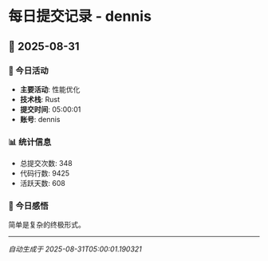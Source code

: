 # 每日提交记录 - dennis

## 📅 2025-08-31

### 🎯 今日活动
- **主要活动**: 性能优化
- **技术栈**: Rust
- **提交时间**: 05:00:01
- **账号**: dennis

### 📊 统计信息
- 总提交次数: 348
- 代码行数: 9425
- 活跃天数: 608

### 💭 今日感悟
简单是复杂的终极形式。

---
*自动生成于 2025-08-31T05:00:01.190321*
